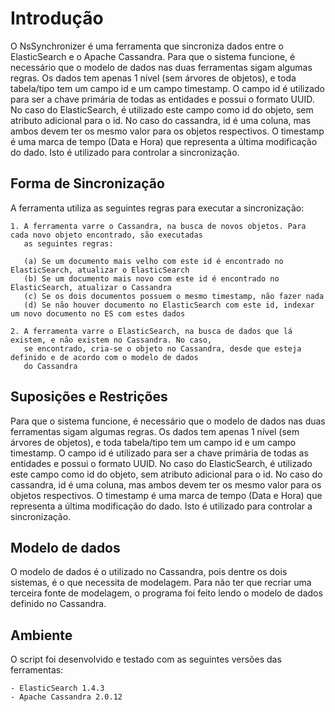 Introdução
==========

O NsSynchronizer é uma ferramenta que sincroniza dados entre o ElasticSearch e o Apache Cassandra.
Para que o sistema funcione, é necessário que o modelo de dados nas duas ferramentas sigam algumas regras.
Os dados tem apenas 1 nível (sem árvores de objetos), e toda tabela/tipo tem um campo id e um campo timestamp.
O campo id é utilizado para ser a chave primária de todas as entidades e possui o formato UUID. No caso do ElasticSearch,
é utilizado este campo como id do objeto, sem atributo adicional para o id. No caso do cassandra, id é uma coluna, mas ambos 
devem ter os mesmo valor para os objetos respectivos. O timestamp é uma marca de tempo (Data e Hora) que representa a última 
modificação do dado. Isto é utilizado para controlar a sincronização.

Forma de Sincronização
----------------------

A ferramenta utiliza as seguintes regras para executar a sincronização:

	1. A ferramenta varre o Cassandra, na busca de novos objetos. Para cada novo objeto encontrado, são executadas 
	   as seguintes regras:
	   
	   (a) Se um documento mais velho com este id é encontrado no ElasticSearch, atualizar o ElasticSearch
	   (b) Se um documento mais novo com este id é encontrado no ElasticSearch, atualizar o Cassandra
	   (c) Se os dois documentos possuem o mesmo timestamp, não fazer nada
	   (d) Se não houver documento no ElasticSearch com este id, indexar um novo documento no ES com estes dados
	   
	2. A ferramenta varre o ElasticSearch, na busca de dados que lá existem, e não existem no Cassandra. No caso,
	   se encontrado, cria-se o objeto no Cassandra, desde que esteja definido e de acordo com o modelo de dados 
	   do Cassandra
 

Suposições e Restrições
-----------------------

Para que o sistema funcione, é necessário que o modelo de dados nas duas ferramentas sigam algumas regras.
Os dados tem apenas 1 nível (sem árvores de objetos), e toda tabela/tipo tem um campo id e um campo timestamp.
O campo id é utilizado para ser a chave primária de todas as entidades e possui o formato UUID. No caso do ElasticSearch,
é utilizado este campo como id do objeto, sem atributo adicional para o id. No caso do cassandra, id é uma coluna, mas ambos 
devem ter os mesmo valor para os objetos respectivos. O timestamp é uma marca de tempo (Data e Hora) que representa a última 
modificação do dado. Isto é utilizado para controlar a sincronização.


Modelo de dados
----------------
O modelo de dados é o utilizado no Cassandra, pois dentre os dois sistemas, é o que necessita de modelagem. Para não ter que 
recriar uma terceira fonte de modelagem, o programa foi feito lendo o modelo de dados definido no Cassandra.

 
Ambiente
--------

O script foi desenvolvido e testado com as seguintes versões das ferramentas:

	- ElasticSearch 1.4.3
	- Apache Cassandra 2.0.12
